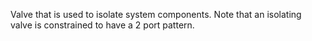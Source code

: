 Valve that is used to isolate system components.
Note that an isolating valve is constrained to have a 2 port pattern.
